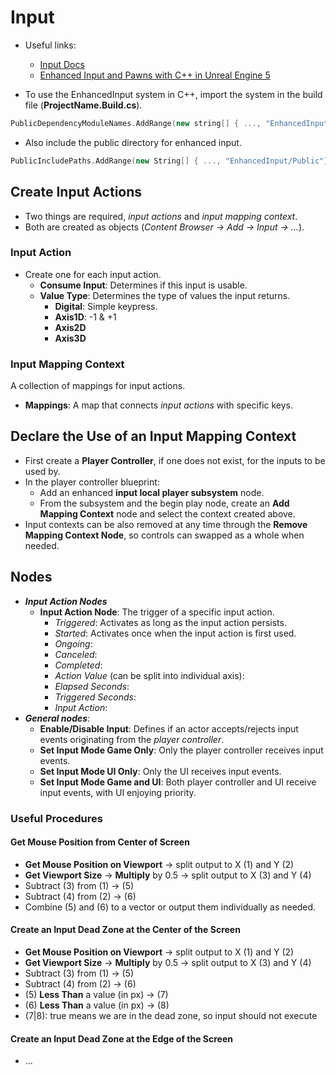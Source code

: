 # Input

- Useful links:
  - [Input Docs](https://docs.unrealengine.com/5.1/en-US/enhanced-input-in-unreal-engine/)
  - [Enhanced Input and Pawns with C++ in Unreal Engine 5](https://www.youtube.com/watch?v=4wWIjlkSj2wlist=PL6xERJAemtxumiNY50T57DPN67EoWGS0V&index=8&)

- To use the EnhancedInput system in C++, import the system in the build file (**ProjectName.Build.cs**).

```c++
PublicDependencyModuleNames.AddRange(new string[] { ..., "EnhancedInput" });
```

- Also include the public directory for enhanced input.

```C++
PublicIncludePaths.AddRange(new String[] { ..., "EnhancedInput/Public"});
```

## Create Input Actions

- Two things are required, _input actions_ and _input mapping context_.
- Both are created as objects (_Content Browser -> Add -> Input -> ..._).

### Input Action

- Create one for each input action.
  - **Consume Input**: Determines if this input is usable.
  - **Value Type**: Determines the type of values the input returns.
    - **Digital**: Simple keypress.
    - **Axis1D**: -1 & +1
    - **Axis2D**
    - **Axis3D**

### Input Mapping Context

A collection of mappings for input actions.

- **Mappings**: A map that connects _input actions_ with specific keys.

## Declare the Use of an Input Mapping Context

- First create a **Player Controller**, if one does not exist, for the inputs to be used by.
- In the player controller blueprint:
  - Add an enhanced **input local player subsystem** node.
  - From the subsystem and the begin play node, create an **Add Mapping Context** node and select the context created above.
- Input contexts can be also removed at any time through the **Remove Mapping Context Node**, so controls can swapped as a whole when needed.

## Nodes

- **_Input Action Nodes_**
  - **Input Action Node**: The trigger of a specific input action.
    - _Triggered_: Activates as long as the input action persists.
    - _Started_: Activates once when the input action is first used.
    - _Ongoing_:
    - _Canceled_:
    - _Completed_:
    - _Action Value_ (can be split into individual axis):
    - _Elapsed Seconds_:
    - _Triggered Seconds_:
    - _Input Action_:
- **_General nodes_**:
  - **Enable/Disable Input**: Defines if an actor accepts/rejects input events originating from the _player controller_.
  - **Set Input Mode Game Only**: Only the player controller receives input events.
  - **Set Input Mode UI Only**: Only the UI receives input events.
  - **Set Input Mode Game and UI**: Both player controller and UI receive input events, with UI enjoying priority.

### Useful Procedures

#### Get Mouse Position from Center of Screen

- **Get Mouse Position on Viewport** -> split output to X (1) and Y (2)
- **Get Viewport Size** -> **Multiply** by 0.5 -> split output to X (3) and Y (4)
- Subtract (3) from (1) -> (5)
- Subtract (4) from (2) -> (6)
- Combine (5) and (6) to a vector or output them individually as needed.

#### Create an Input Dead Zone at the Center of the Screen

- **Get Mouse Position on Viewport** -> split output to X (1) and Y (2)
- **Get Viewport Size** -> **Multiply** by 0.5 -> split output to X (3) and Y (4)
- Subtract (3) from (1) -> (5)
- Subtract (4) from (2) -> (6)
- (5) **Less Than** a value (in px) -> (7)
- (6) **Less Than** a value (in px) -> (8)
- (7|8): true means we are in the dead zone, so input should not execute

#### Create an Input Dead Zone at the Edge of the Screen

- ...

